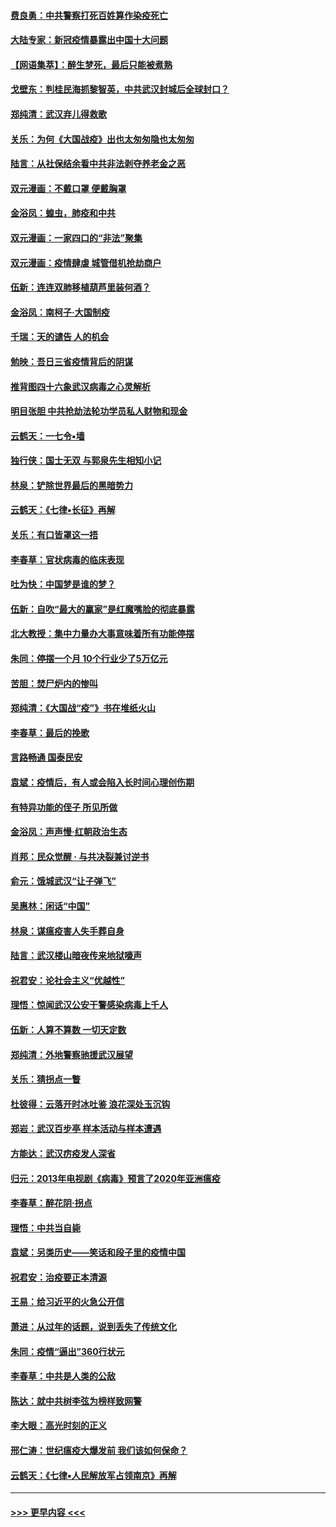 #### [费良勇：中共警察打死百姓算作染疫死亡](../pages/nsc993/n11919264.md?t=03070131) 
#### [大陆专家：新冠疫情暴露出中国十大问题](../pages/nsc993/n11919187.md?t=03070131) 
#### [【网语集萃】：醉生梦死，最后只能被煮熟](../pages/nsc993/n11918994.md?t=03070131) 
#### [戈壁东：判桂民海抓黎智英，中共武汉封城后全球封口？](../pages/nsc993/n11917982.md?t=03070131) 
#### [郑纯清：武汉弃儿得救歌](../pages/nsc993/n11917881.md?t=03070131) 
#### [关乐：为何《大国战疫》出也太匆匆隐也太匆匆](../pages/nsc993/n11917792.md?t=03070131) 
#### [陆言：从社保结余看中共非法剥夺养老金之恶](../pages/nsc993/n11917084.md?t=03070131) 
#### [双元漫画：不戴口罩 便戴胸罩](../pages/nsc993/n11916447.md?t=03070131) 
#### [金浴凤：蝗虫，肺疫和中共](../pages/nsc993/n11916904.md?t=03070131) 
#### [双元漫画：一家四口的“非法”聚集](../pages/nsc993/n11916378.md?t=03070131) 
#### [双元漫画：疫情肆虐 城管借机抢劫商户](../pages/nsc993/n11916310.md?t=03070131) 
#### [伍新：连连双肺移植葫芦里装何酒？](../pages/nsc993/n11913667.md?t=03070131) 
#### [金浴凤：南柯子·大国制疫](../pages/nsc993/n11913657.md?t=03070131) 
#### [千瑞：天的谴告  人的机会](../pages/nsc993/n11913309.md?t=03070131) 
#### [勉映：吾日三省疫情背后的阴谋](../pages/nsc993/n11913079.md?t=03070131) 
#### [推背图四十六象武汉病毒之心灵解析](../pages/nsc993/n11911761.md?t=03070131) 
#### [明目张胆 中共抢劫法轮功学员私人财物和现金](../pages/nsc993/n11910262.md?t=03070131) 
#### [云鹤天：一七令▪墙](../pages/nsc993/n11910627.md?t=03070131) 
#### [独行侠：国士无双 与郭泉先生相知小记](../pages/nsc993/n11910613.md?t=03070131) 
#### [林泉：铲除世界最后的黑暗势力](../pages/nsc993/n11909320.md?t=03070131) 
#### [云鹤天：《七律▪长征》再解](../pages/nsc993/n11909327.md?t=03070131) 
#### [关乐：有口皆罩这一捂](../pages/nsc993/n11908393.md?t=03070131) 
#### [李春草：官状病毒的临床表现](../pages/nsc993/n11908339.md?t=03070131) 
#### [吐为快：中国梦是谁的梦？](../pages/nsc993/n11906564.md?t=03070131) 
#### [伍新：自吹“最大的赢家”是红魔嘴脸的彻底暴露](../pages/nsc993/n11906407.md?t=03070131) 
#### [北大教授：集中力量办大事意味着所有功能停摆](../pages/nsc993/n11904800.md?t=03070131) 
#### [朱同：停摆一个月 10个行业少了5万亿元](../pages/nsc993/n11904498.md?t=03070131) 
#### [苦胆：焚尸炉内的惨叫](../pages/nsc993/n11904479.md?t=03070131) 
#### [郑纯清：《大国战“疫”》书在堆纸火山](../pages/nsc993/n11904450.md?t=03070131) 
#### [李春草：最后的挽歌](../pages/nsc993/n11904441.md?t=03070131) 
#### [言路畅通 国泰民安](../pages/nsc993/n11904222.md?t=03070131) 
#### [袁斌：疫情后，有人或会陷入长时间心理创伤期](../pages/nsc993/n11901514.md?t=03070131) 
#### [有特异功能的侄子 所见所做](../pages/nsc993/n11901154.md?t=03070131) 
#### [金浴凤：声声慢‧红朝政治生态](../pages/nsc993/n11899553.md?t=03070131) 
#### [肖邦：民众觉醒 · 与共决裂兼讨逆书](../pages/nsc993/n11898435.md?t=03070131) 
#### [俞元：饿城武汉“让子弹飞”](../pages/nsc993/n11898344.md?t=03070131) 
#### [吴惠林：闲话“中国”](../pages/nsc993/n11898182.md?t=03070131) 
#### [林泉：谋瘟疫害人失手葬自身](../pages/nsc993/n11897892.md?t=03070131) 
#### [陆言：武汉楼山暗夜传来地狱嚎声](../pages/nsc993/n11897033.md?t=03070131) 
#### [祝君安：论社会主义“优越性”](../pages/nsc993/n11897005.md?t=03070131) 
#### [理悟：惊闻武汉公安干警感染病毒上千人](../pages/nsc993/n11896947.md?t=03070131) 
#### [伍新：人算不算数 一切天定数](../pages/nsc993/n11893372.md?t=03070131) 
#### [郑纯清：外地警察驰援武汉展望](../pages/nsc993/n11893115.md?t=03070131) 
#### [关乐：猜拐点一瞥](../pages/nsc993/n11893020.md?t=03070131) 
#### [杜彼得：云落开时冰吐鉴 浪花深处玉沉钩](../pages/nsc993/n11892107.md?t=03070131) 
#### [郑岩：武汉百步亭 样本活动与样本遭遇](../pages/nsc993/n11892310.md?t=03070131) 
#### [方能达：武汉疠疫发人深省](../pages/nsc993/n11891376.md?t=03070131) 
#### [归元：2013年电视剧《病毒》预言了2020年亚洲瘟疫](../pages/nsc993/n11891126.md?t=03070131) 
#### [李春草：醉花阴·拐点](../pages/nsc993/n11890567.md?t=03070131) 
#### [理悟：中共当自毙](../pages/nsc993/n11890559.md?t=03070131) 
#### [袁斌：另类历史——笑话和段子里的疫情中国](../pages/nsc993/n11889243.md?t=03070131) 
#### [祝君安：治疫要正本清源](../pages/nsc993/n11889085.md?t=03070131) 
#### [王易：给习近平的火急公开信](../pages/nsc993/n11888225.md?t=03070131) 
#### [萧进：从过年的话题，说到丢失了传统文化](../pages/nsc993/n11887732.md?t=03070131) 
#### [朱同：疫情“逼出”360行状元](../pages/nsc993/n11887678.md?t=03070131) 
#### [李春草：中共是人类的公敌](../pages/nsc993/n11887656.md?t=03070131) 
#### [陈达：就中共树李弦为榜样致网警](../pages/nsc993/n11887625.md?t=03070131) 
#### [李大眼：高光时刻的正义](../pages/nsc993/n11887585.md?t=03070131) 
#### [邢仁涛：世纪瘟疫大爆发前 我们该如何保命？](../pages/nsc993/n11887535.md?t=03070131) 
#### [云鹤天：《七律▪人民解放军占领南京》再解](../pages/nsc993/n11887524.md?t=03070131) 

----
#### [ >>> 更早内容 <<< ](../indexes/nsc993-earlier.md)
